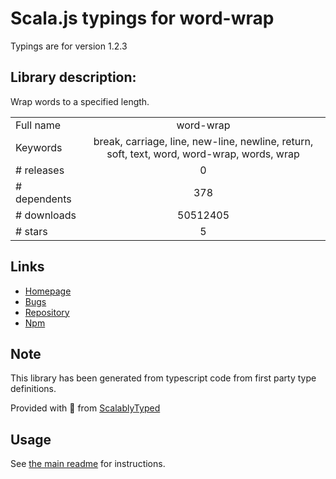 
# Scala.js typings for word-wrap

Typings are for version 1.2.3

## Library description:
Wrap words to a specified length.

|                    |                 |
| ------------------ | :-------------: |
| Full name          | word-wrap |
| Keywords           | break, carriage, line, new-line, newline, return, soft, text, word, word-wrap, words, wrap |
| # releases         | 0 |
| # dependents       | 378 |
| # downloads        | 50512405 |
| # stars            | 5 |

## Links
- [Homepage](https://github.com/jonschlinkert/word-wrap)
- [Bugs](https://github.com/jonschlinkert/word-wrap/issues)
- [Repository](https://github.com/jonschlinkert/word-wrap)
- [Npm](https://www.npmjs.com/package/word-wrap)
    


## Note
This library has been generated from typescript code from first party type definitions.

Provided with :purple_heart: from [ScalablyTyped](https://github.com/oyvindberg/ScalablyTyped)

## Usage
See [the main readme](../../readme.md) for instructions.


